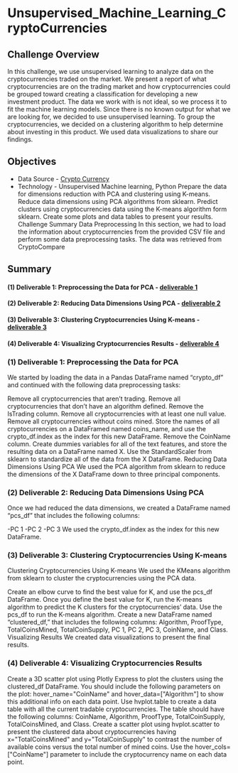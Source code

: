 # Unsupervised_Machine_Learning_CryptoCurrencies

## Challenge Overview
In this challenge, we use unsupervised learning to analyze data on the cryptocurrencies traded on the market. We present a report of what cryptocurrencies are on the trading market and how cryptocurrencies could be grouped toward creating a classification for developing a new investment product. The data we work with is not ideal, so we process it to fit the machine learning models. Since there is no known output for what we are looking for, we decided to use unsupervised learning. To group the cryptocurrencies, we decided on a clustering algorithm to help determine about investing in this product. We used data visualizations to share our findings.

## Objectives
- Data Source - [Crypto Currency](https://github.com/SoonaBritney/Unsupervised_Machine_Learning_CryptoCurrencies/blob/main/Challenge/Resources/crypto_data.csv) 
- Technology - Unsupervised Machine learning, Python
Prepare the data for dimensions reduction with PCA and clustering using K-means.
Reduce data dimensions using PCA algorithms from sklearn.
Predict clusters using cryptocurrencies data using the K-means algorithm form sklearn.
Create some plots and data tables to present your results.
Challenge Summary
Data Preprocessing
In this section, we had to load the information about cryptocurrencies from the provided CSV file and perform some data preprocessing tasks. The data was retrieved from CryptoCompare

## Summary

#### (1) Deliverable 1: Preprocessing the Data for PCA - [deliverable 1](https://github.com/SoonaBritney/Unsupervised_Machine_Learning_CryptoCurrencies/blob/main/Challenge/crypto_clustering.ipynb)
#### (2) Deliverable 2: Reducing Data Dimensions Using PCA  - [deliverable 2](https://github.com/SoonaBritney/Unsupervised_Machine_Learning_CryptoCurrencies/blob/main/Challenge/crypto_clustering.ipynb)
#### (3) Deliverable 3: Clustering Cryptocurrencies Using K-means  - [deliverable 3](https://github.com/SoonaBritney/Unsupervised_Machine_Learning_CryptoCurrencies/blob/main/Challenge/crypto_clustering.ipynb)
#### (4) Deliverable 4: Visualizing Cryptocurrencies Results  - [deliverable 4](https://github.com/SoonaBritney/Unsupervised_Machine_Learning_CryptoCurrencies/blob/main/Challenge/crypto_clustering.ipynb)

### (1) Deliverable 1: Preprocessing the Data for PCA
We started by loading the data in a Pandas DataFrame named “crypto_df” and continued with the following data preprocessing tasks:

Remove all cryptocurrencies that aren’t trading.
Remove all cryptocurrencies that don’t have an algorithm defined.
Remove the IsTrading column.
Remove all cryptocurrencies with at least one null value.
Remove all cryptocurrencies without coins mined.
Store the names of all cryptocurrencies on a DataFramed named coins_name, and use the crypto_df.index as the index for this new DataFrame.
Remove the CoinName column.
Create dummies variables for all of the text features, and store the resulting data on a DataFrame named X.
Use the StandardScaler from sklearn to standardize all of the data from the X DataFrame.
Reducing Data Dimensions Using PCA
We used the PCA algorithm from sklearn to reduce the dimensions of the X DataFrame down to three principal components.

### (2) Deliverable 2: Reducing Data Dimensions Using PCA
Once we had reduced the data dimensions, we created a DataFrame named “pcs_df” that includes the following columns:

-PC 1
-PC 2
-PC 3
We used the crypto_df.index as the index for this new DataFrame.

### (3) Deliverable 3: Clustering Cryptocurrencies Using K-means
Clustering Cryptocurrencies Using K-means
We used the KMeans algorithm from sklearn to cluster the cryptocurrencies using the PCA data.

Create an elbow curve to find the best value for K, and use the pcs_df DataFrame.
Once you define the best value for K, run the K-means algorithm to predict the K clusters for the cryptocurrencies’ data. Use the pcs_df to run the K-means algorithm.
Create a new DataFrame named “clustered_df,” that includes the following columns: Algorithm, ProofType, TotalCoinsMined, TotalCoinSupply, PC 1, PC 2, PC 3, CoinName, and Class.
Visualizing Results
We created data visualizations to present the final results.

### (4) Deliverable 4: Visualizing Cryptocurrencies Results
Create a 3D scatter plot using Plotly Express to plot the clusters using the clustered_df DataFrame. You should include the following parameters on the plot: hover_name="CoinName" and hover_data=["Algorithm"] to show this additional info on each data point.
Use hvplot.table to create a data table with all the current tradable cryptocurrencies. The table should have the following columns: CoinName, Algorithm, ProofType, TotalCoinSupply, TotalCoinsMined, and Class.
Create a scatter plot using hvplot.scatter to present the clustered data about cryptocurrencies having x="TotalCoinsMined" and y="TotalCoinSupply" to contrast the number of available coins versus the total number of mined coins. Use the hover_cols=["CoinName"] parameter to include the cryptocurrency name on each data point.
